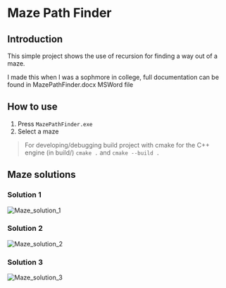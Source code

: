 # Maze Path Finder
## Introduction
This simple project shows the use of recursion for finding a way out of a maze.

I made this when I was a sophmore in college, full documentation can be found in MazePathFinder.docx MSWord file

## How to use
1. Press `MazePathFinder.exe`
2. Select a maze

> For developing/debugging build project with cmake for the C++ engine (in build/) `cmake .` and `cmake --build .`

## Maze solutions
### Solution 1
![Maze_solution_1](https://github.com/user-attachments/assets/c32b7644-d7af-4c59-b069-ba653b229a8f)
### Solution 2
![Maze_solution_2](https://github.com/user-attachments/assets/0f1295b7-6e1e-450e-af62-79dcd5bd4971)
### Solution 3
![Maze_solution_3](https://github.com/user-attachments/assets/68e17b75-b403-484d-a2df-b807a7309828)
